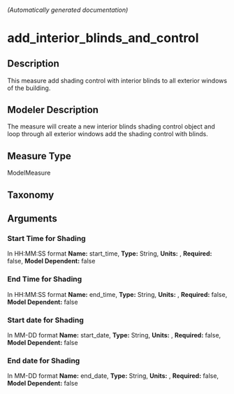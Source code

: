 

###### (Automatically generated documentation)

# add_interior_blinds_and_control

## Description
This measure add shading control with interior blinds to all exterior windows of the building. 

## Modeler Description
The measure will create a new interior blinds shading control object and loop through all exterior windows add the shading control with blinds.

## Measure Type
ModelMeasure

## Taxonomy


## Arguments


### Start Time for Shading
In HH:MM:SS format
**Name:** start_time,
**Type:** String,
**Units:** ,
**Required:** false,
**Model Dependent:** false

### End Time for Shading
In HH:MM:SS format
**Name:** end_time,
**Type:** String,
**Units:** ,
**Required:** false,
**Model Dependent:** false

### Start date for Shading
In MM-DD format
**Name:** start_date,
**Type:** String,
**Units:** ,
**Required:** false,
**Model Dependent:** false

### End date for Shading
In MM-DD format
**Name:** end_date,
**Type:** String,
**Units:** ,
**Required:** false,
**Model Dependent:** false




